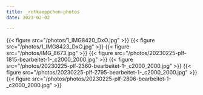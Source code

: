 ```yaml
---
title: _rotkaeppchen-photos
date: 2023-02-02

---
```


{{< figure src="/photos/1_IMG8420_DxO.jpg" >}}
{{< figure src="/photos/1_IMG8423_DxO.jpg" >}}
{{< figure src="/photos/IMG_8673.jpg" >}}
{{< figure src="/photos/20230225-plf-1815-bearbeitet-1-_c2000_2000.jpg" >}}
{{< figure src="/photos/20230225-plf-2360-bearbeitet-1-_c2000_2000.jpg" >}}
{{< figure src="/photos/20230225-plf-2795-bearbeitet-1-_c2000_2000.jpg" >}}
{{< figure src="/photos/photos/20230225-plf-2806-bearbeitet-1-_c2000_2000.jpg" >}}